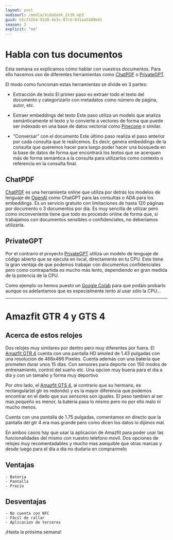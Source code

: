 ```yaml
---
layout: post
audiourl: /media/VidaGeek_2x10.mp3
guid: b5cf32b4-92d8-4e3c-87c6-831aa5409bd1
season: 2
explicit: "no"
---
```


# Habla con tus documentos
Esta semana os explicamos cómo hablar con vuestros documentos. Para ello hacemos uso de diferentes herramientas como [ChatPDF][chatpdf] o [PrivateGPT][privategpt].

El modo como funcionan estas herramientas se divide en 3 partes:

 - Extracción de texto
El primer paso es extraer todo el texto del documento y categorizarlo con metadatos como número de página, autor, etc.

 - Extraer embeddings del texto
Este paso utiliza un modelo que analiza semánticamente el texto y lo convierte a vectores de forma que puede ser indexado en una base de datos vectorial como [Pinecone][pinecone] o similar.

 - "Conversar" con el documento
Este último paso realiza el paso anterior por cada consulta que le realicemos. Es decir, genera embeddings de la consulta que queremos hacer para luego poder hacer una búsqueda en la base de datos de forma que encontrará los textos que se acerquen más de forma semántica a la consulta para utilizarlos como contexto o referencia en la consulta final.

## ChatPDF
[ChatPDF][chatpdf] es una herramienta online que utiliza por detrás los modelos de lenguaje de [OpenAI][openai] como ChatGPT para las consultas o ADA para los embeddings. Es un servicio gratuito con limitaciones de hasta 120 páginas por documento o 3 documentos por día. Es muy sencilla de utilizar pero como inconveniente tiene que todo es procesdo online de forma que, si trabajamos con documentos sensibles o confidenciales, no deberíamos utilizarla.

## PrivateGPT
Por el contrario el proyecto [PrivateGPT][privategpt] utiliza un modelo de lenguaje de código abierto que se ejecuta en local, directamente en tu CPU. Esto tiene la gran ventaja de que podemos trabajar con documentos confidenciales pero como contrapartida es mucho más lento, dependiendo en gran medida de la potencia de la CPU.

Como ejemplo os hemos puesto un [Google Colab][colab] para que podáis probarlo aunque os adelantamos que es especialmente lento al usar sólo la CPU...

----
# Amazfit GTR 4 y GTS 4

## Acerca de estos relojes
Dos relojes muy similares por dentro pero muy diferentes por fuera.
El [Amazfit GTR 4][gtr4] cuenta con una pantalla HD amoled de 1.43 pulgadas con una resolucion de 466x466 Pixeles. Cuenta además con una batería que prometen durar unos 15 días. Con sensores para deporte con 150 modos de entrenamiento, control del sueño etc. Una opcion muy buena para el dia a dia y con un tamaño y forma muy deportivo

Por otro lado, el [Amazfit GTS 4][gts4], al contrario que su hermano, es rectangular(el gtr es redondo) y es la mayor diferencia que podemos encontrar en el dado que sus sensores son iguales. El peso tambien al ser mas pequeño es menor, la bateria pasa lo mismo pero no por ello malo ni mucho menos.

Cuenta con una pantalla de 1.75 pulgadas, comentamos en directo que la pantalla del gtr 4 era mas grande pero como dicen los datos lo dijimos mal.

En ambos casos hay que usar la aplicacion de Amazfit para poder usar las funcionalidades del mismo con nuestro telefono movil.
Dos opciones de relojes muy recomentadables y mucho mas asequible que otras marcas y desde luego para el dia a dia no dudaria en comprarmelo

## Ventajas
    - Bateria
    - Pantalla
    - Precio
    
## Desventajas
    - No cuenta con NFC
    - Fácil de rallar
    - Aplicacion de terceros 
 
¡Hasta la próxima semana!

[chatpdf]: https://chatpdf.com
[openai]: https://openai.com
[privategpt]: https://github.com/imartinez/privateGPT
[colab]: https://colab.research.google.com/drive/1ikKWtOx73NirUjf72mNHJt_Q9uKI7m61#scrollTo=rV2Ydj-tqX-P
[gts4]: https://amzn.to/3pWDVbs
[gtr4]: https://amzn.to/3WmkgO4
[pinecone]: https://pinecone.io